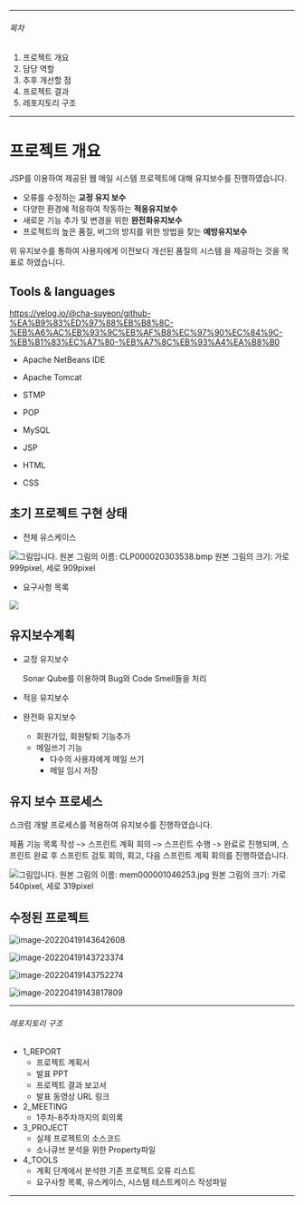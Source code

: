 -----

###### 목차

1. 프로젝트 개요
3. 담당 역할
4. 추후 개선할 점
5. 프로젝트 결과
5. 레포지토리 구조

---



# 프로젝트 개요

JSP를 이용하여 제공된 웹 메일 시스템 프로젝트에 대해 유지보수를 진행하였습니다.

- 오류를 수정하는 **교정 유지 보수**
- 다양한 환경에 적응하여 작동하는 **적응유지보수**
- 새로운 기능 추가 및 변경을 위한 **완전화유지보수** 
- 프로젝트의 높은 품질, 버그의 방지를 위한 방법을 찾는 **예방유지보수**

위 유지보수를 통하여 사용자에게 이전보다 개선된 품질의 시스템 을 제공하는 것을 목표로 하였습니다.



## Tools & languages

https://velog.io/@cha-suyeon/github-%EA%B9%83%ED%97%88%EB%B8%8C-%EB%A6%AC%EB%93%9C%EB%AF%B8%EC%97%90%EC%84%9C-%EB%B1%83%EC%A7%80-%EB%A7%8C%EB%93%A4%EA%B8%B0

- Apache NetBeans IDE

- Apache Tomcat

- STMP

- POP

- MySQL

- JSP

- HTML

- CSS

  



## 초기 프로젝트 구현 상태



- 전체 유스케이스



![그림입니다.  원본 그림의 이름: CLP000020303538.bmp  원본 그림의 크기: 가로 999pixel, 세로 909pixel](../assets/img/posts/EMB000021081a82.bmp)



- 요구사항 목록

![](https://user-images.githubusercontent.com/80737049/163902703-b620899d-a23a-48e1-bfb7-b99eb1b13a3d.png)



## 유지보수계획

- 교정 유지보수

  Sonar Qube를 이용하여 Bug와 Code Smell들을 처리

- 적응 유지보수

  

- 완전화 유지보수

  - 회원가입, 회원탈퇴 기능추가
  - 메일쓰기 기능
    - 다수의 사용자에게 메일 쓰기
    - 메일 임시 저장



## 유지 보수 프로세스

스크럼 개발 프로세스를 적용하여 유지보수를 진행하였습니다.

제품 기능 목록 작성 –> 스프린트 계획 회의 –> 스프린트 수행 -> 완료로 진행되며, 스프린트 완료 후 스프린트 검토 회의, 회고, 다음 스프린트 계획 회의를 진행하였습니다.

  ![그림입니다.  원본 그림의 이름: mem000001046253.jpg  원본 그림의 크기: 가로 540pixel, 세로 319pixel](../assets/img/posts/EMB000021081a9a.jpg)  

## 수정된 프로젝트

![image-20220419143642608](../assets/img/posts/image-20220419143642608.png)

![image-20220419143723374](../assets/img/posts/image-20220419143723374.png)

![image-20220419143752274](../assets/img/posts/image-20220419143752274.png)

![image-20220419143817809](../assets/img/posts/image-20220419143817809.png)













----

###### 레포지토리 구조

- 1_REPORT
  - 프로젝트 계획서
  - 발표 PPT
  - 프로젝트 결과 보고서
  - 발표 동영상 URL 링크
- 2_MEETING
  - 1주차-8주차까지의 회의록
- 3_PROJECT
  - 실제 프로젝트의 소스코드
  - 소나큐브 분석을 위한 Property파일
- 4_TOOLS
  - 계획 단계에서 분석한 기존 프로젝트 오류 리스트
  - 요구사항 목록, 유스케이스, 시스템 테스트케이스 작성파일

----





